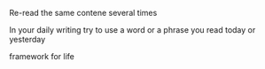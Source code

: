 

Re-read the same contene several times

In your daily writing try to use a word or a phrase you read today or yesterday

framework for life
